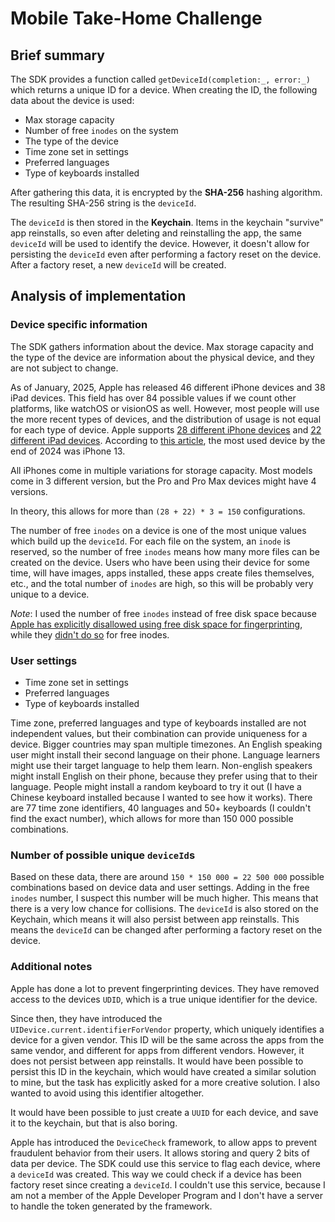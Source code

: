 ﻿# **Mobile Take-Home Challenge**

## Brief summary

The SDK provides a function called `getDeviceId(completion:_, error:_)` which returns a unique ID for a device. When creating the ID, the following data about the device is used:
- Max storage capacity
- Number of free `inodes` on the system
- The type of the device
- Time zone set in settings
- Preferred languages
- Type of keyboards installed

After gathering this data, it is encrypted by the **SHA-256** hashing algorithm. The resulting SHA-256 string is the `deviceId`.

The `deviceId` is then stored in the **Keychain**. Items in the keychain "survive" app reinstalls, so even after deleting and reinstalling the app, the same `deviceId` will be used to identify the device. However, it doesn't allow for persisting the `deviceId` even after performing a factory reset on the device. After a factory reset, a new `deviceId` will be created.


## Analysis of implementation

### Device specific information
The SDK gathers information about the device. Max storage capacity and the type of the device are information about the physical device, and they are not subject to change. 

As of January, 2025, Apple has released 46 different iPhone devices and 38 iPad devices. This field has over 84 possible values if we count other platforms, like watchOS or visionOS as well. However, most people will use the more recent types of devices, and the distribution of usage is not equal for each type of device. Apple supports [28 different iPhone devices](https://support.apple.com/guide/iphone/iphone-models-compatible-with-ios-18-iphe3fa5df43/ios) and [22 different iPad devices](https://support.apple.com/guide/ipad/ipad-models-compatible-with-ipados-18-ipad213a25b2/ipados). According to [this article](https://telemetrydeck.com/survey/apple/iPhone/models/#:~:text=iPhone%2013%20was%20clearly%20the,a%20closer%20second%20with%2015.02%25.), the most used device by the end of 2024 was iPhone 13.

All iPhones come in multiple variations for storage capacity. Most models come in 3 different version, but the Pro and Pro Max devices might have 4 versions.

In theory, this allows for more than `(28 + 22) * 3 = 150` configurations.

The number of free `inodes` on a device is one of the most unique values which build up the `deviceId`. For each file on the system, an `inode` is reserved, so the number of free `inodes` means how many more files can be created on the device. Users who have been using their device for some time, will have images, apps installed, these apps create files themselves, etc., and the total number of `inodes` are high, so this will be probably very unique to a device.

*Note*: I used the number of free `inodes` instead of free disk space because [Apple has explicitly disallowed using free disk space for fingerprinting](https://developer.apple.com/documentation/foundation/nsfilesystemfreesize), while they [didn't do so](https://developer.apple.com/documentation/foundation/nsfilesystemfreenodes) for free inodes.

### User settings

-   Time zone set in settings
-   Preferred languages
-   Type of keyboards installed

Time zone, preferred languages and type of keyboards installed are not independent values, but their combination can provide uniqueness for a device. Bigger countries may span multiple timezones. An English speaking user might install their second language on their phone. Language learners might use their target language to help them learn. Non-english speakers might install English on their phone, because they prefer using that to their language. People might install a random keyboard to try it out (I have a Chinese keyboard installed because I wanted to see how it works). 
There are 77 time zone identifiers, 40 languages and 50+ keyboards (I couldn't find the exact number), which allows for more than 150 000 possible combinations. 
### Number of possible unique `deviceId`s
Based on these data, there are around `150 * 150 000 = 22 500 000` possible combinations based on device data and user settings. Adding in the free `inodes` number, I suspect this number will be much higher. This means that there is a very low chance for collisions.
The `deviceId` is also stored on the Keychain, which means it will also persist between app reinstalls. This means the `deviceId` can be changed after performing a factory reset on the device.

### Additional notes

Apple has done a lot to prevent fingerprinting devices. They have removed access to the devices `UDID`, which is a true unique identifier for the device. 

Since then, they have introduced the `UIDevice.current.identifierForVendor` property, which uniquely identifies a device for a given vendor. This ID will be the same across the apps from the same vendor, and different for apps from different vendors. However, it does not persist between app reinstalls. 
It would have been possible to persist this ID in the keychain, which would have created a similar solution to mine, but the task has explicitly asked for a more creative solution. I also wanted to avoid using this identifier altogether.
 
 It would have been possible to just create a `UUID` for each device, and save it to the keychain, but that is also boring.

Apple has introduced the `DeviceCheck` framework, to allow apps to prevent fraudulent behavior from their users. It allows storing and query 2 bits of data per device. The SDK could use this service to flag each device, where a `deviceId` was created. This way we could check if a device has been factory reset since creating a `deviceId`. I couldn't use this service, because I am not a member of the Apple Developer Program and I don't have a server to handle the token generated by the framework. 
